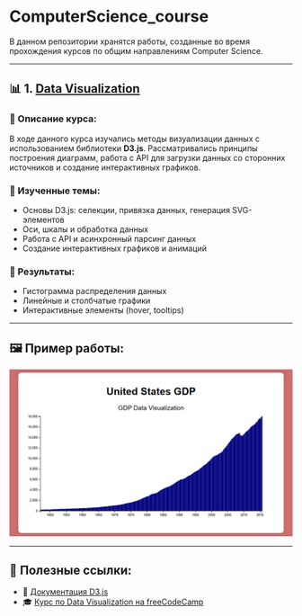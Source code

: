 # ComputerScience_course

В данном репозитории хранятся работы, созданные во время прохождения курсов по общим направлениям Computer Science.

---

## 📊 1. [Data Visualization](DataVisualization/)

### 📝 Описание курса:
В ходе данного курса изучались методы визуализации данных с использованием библиотеки **D3.js**. Рассматривались принципы построения диаграмм, работа с API для загрузки данных со сторонних источников и создание интерактивных графиков.

### 📌 Изученные темы:
- Основы D3.js: селекции, привязка данных, генерация SVG-элементов
- Оси, шкалы и обработка данных
- Работа с API и асинхронный парсинг данных
- Создание интерактивных графиков и анимаций

### 🎯 Результаты:
- Гистограмма распределения данных
- Линейные и столбчатые графики
- Интерактивные элементы (hover, tooltips)

---

## 🖼 Пример работы:
![Пример графика](./DataVisualization/example_chart.PNG)  

---

## 🔗 Полезные ссылки:
- 📖 [Документация D3.js](https://d3js.org/)
- 🎓 [Курс по Data Visualization на freeCodeCamp](https://www.freecodecamp.org/learn/data-visualization/)
